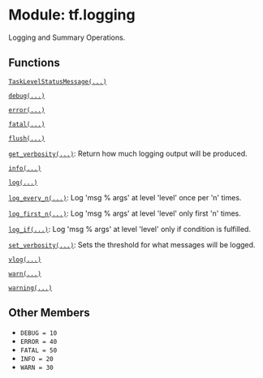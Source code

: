 <div itemscope itemtype="http://developers.google.com/ReferenceObject">
<meta itemprop="name" content="tf.logging" />
<meta itemprop="path" content="Stable" />
<meta itemprop="property" content="DEBUG"/>
<meta itemprop="property" content="ERROR"/>
<meta itemprop="property" content="FATAL"/>
<meta itemprop="property" content="INFO"/>
<meta itemprop="property" content="WARN"/>
</div>

# Module: tf.logging

Logging and Summary Operations.

<!-- Placeholder for "Used in" -->


## Functions

[`TaskLevelStatusMessage(...)`](../tf/logging/TaskLevelStatusMessage.md)

[`debug(...)`](../tf/logging/debug.md)

[`error(...)`](../tf/logging/error.md)

[`fatal(...)`](../tf/logging/fatal.md)

[`flush(...)`](../tf/logging/flush.md)

[`get_verbosity(...)`](../tf/logging/get_verbosity.md): Return how much logging output will be produced.

[`info(...)`](../tf/logging/info.md)

[`log(...)`](../tf/logging/log.md)

[`log_every_n(...)`](../tf/logging/log_every_n.md): Log 'msg % args' at level 'level' once per 'n' times.

[`log_first_n(...)`](../tf/logging/log_first_n.md): Log 'msg % args' at level 'level' only first 'n' times.

[`log_if(...)`](../tf/logging/log_if.md): Log 'msg % args' at level 'level' only if condition is fulfilled.

[`set_verbosity(...)`](../tf/logging/set_verbosity.md): Sets the threshold for what messages will be logged.

[`vlog(...)`](../tf/logging/vlog.md)

[`warn(...)`](../tf/logging/warn.md)

[`warning(...)`](../tf/logging/warning.md)

## Other Members

* `DEBUG = 10` <a id="DEBUG"></a>
* `ERROR = 40` <a id="ERROR"></a>
* `FATAL = 50` <a id="FATAL"></a>
* `INFO = 20` <a id="INFO"></a>
* `WARN = 30` <a id="WARN"></a>
